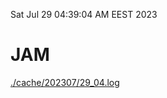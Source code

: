 Sat Jul 29 04:39:04 AM EEST 2023
# JAM
<a href='./cache/202307/29_04.log'>./cache/202307/29_04.log</a>
